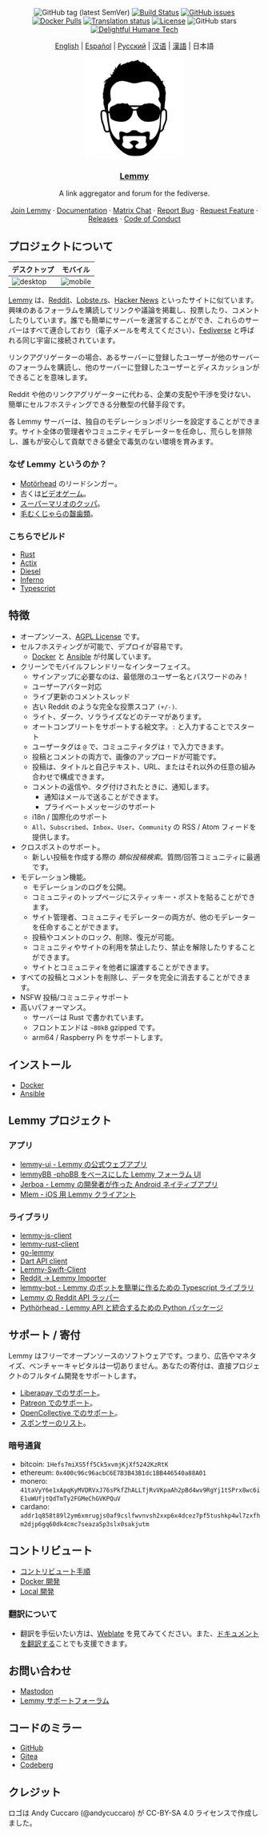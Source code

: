 <div align="center">

![GitHub tag (latest SemVer)](https://img.shields.io/github/tag/LemmyNet/lemmy.svg)
[![Build Status](https://woodpecker.join-lemmy.org/api/badges/LemmyNet/lemmy/status.svg)](https://woodpecker.join-lemmy.org/LemmyNet/lemmy)
[![GitHub issues](https://img.shields.io/github/issues-raw/LemmyNet/lemmy.svg)](https://github.com/LemmyNet/lemmy/issues)
[![Docker Pulls](https://img.shields.io/docker/pulls/dessalines/lemmy.svg)](https://cloud.docker.com/repository/docker/dessalines/lemmy/)
[![Translation status](http://weblate.join-lemmy.org/widgets/lemmy/-/lemmy/svg-badge.svg)](http://weblate.join-lemmy.org/engage/lemmy/)
[![License](https://img.shields.io/github/license/LemmyNet/lemmy.svg)](LICENSE)
![GitHub stars](https://img.shields.io/github/stars/LemmyNet/lemmy?style=social)
[![Delightful Humane Tech](https://codeberg.org/teaserbot-labs/delightful-humane-design/raw/branch/main/humane-tech-badge.svg)](https://codeberg.org/teaserbot-labs/delightful-humane-design)

</div>

<p align="center">
  <a href="../README.md">English</a> |
  <a href="README.ru.md">Español</a> |
  <a href="README.ru.md">Русский</a> |
  <a href="README.zh.hans.md">汉语</a> |
  <a href="README.zh.hant.md">漢語</a> |
  <span>日本語</span>
</p>

<p align="center">
  <a href="https://join-lemmy.org/" rel="noopener">
 <img width=200px height=200px src="https://raw.githubusercontent.com/LemmyNet/lemmy-ui/main/src/assets/icons/favicon.svg"></a>

 <h3 align="center"><a href="https://join-lemmy.org">Lemmy</a></h3>
  <p align="center">
    A link aggregator and forum for the fediverse.
    <br />
    <br />
    <a href="https://join-lemmy.org">Join Lemmy</a>
    ·
    <a href="https://join-lemmy.org/docs/en/index.html">Documentation</a>
    ·
    <a href="https://matrix.to/#/#lemmy-space:matrix.org">Matrix Chat</a>
    ·
    <a href="https://github.com/LemmyNet/lemmy/issues">Report Bug</a>
    ·
    <a href="https://github.com/LemmyNet/lemmy/issues">Request Feature</a>
    ·
    <a href="https://github.com/LemmyNet/lemmy/blob/main/RELEASES.md">Releases</a>
    ·
    <a href="https://join-lemmy.org/docs/en/code_of_conduct.html">Code of Conduct</a>
  </p>
</p>

## プロジェクトについて

| デスクトップ                                                                                                    | モバイル                                                                                                      |
| ---------------------------------------------------------------------------------------------------------- | ----------------------------------------------------------------------------------------------------------- |
| ![desktop](https://raw.githubusercontent.com/LemmyNet/joinlemmy-site/main/src/assets/images/main_img.webp) | ![mobile](https://raw.githubusercontent.com/LemmyNet/joinlemmy-site/main/src/assets/images/mobile_pic.webp) |

[Lemmy](https://github.com/LemmyNet/lemmy) は、[Reddit](https://reddit.com)、[Lobste.rs](https://lobste.rs)、[Hacker News](https://news.ycombinator.com/) といったサイトに似ています。興味のあるフォーラムを購読してリンクや議論を掲載し、投票したり、コメントしたりしています。誰でも簡単にサーバーを運営することができ、これらのサーバーはすべて連合しており（電子メールを考えてください）、[Fediverse](https://en.wikipedia.org/wiki/Fediverse) と呼ばれる同じ宇宙に接続されています。

リンクアグリゲーターの場合、あるサーバーに登録したユーザーが他のサーバーのフォーラムを購読し、他のサーバーに登録したユーザーとディスカッションができることを意味します。

Reddit や他のリンクアグリゲーターに代わる、企業の支配や干渉を受けない、簡単にセルフホスティングできる分散型の代替手段です。

各 Lemmy サーバーは、独自のモデレーションポリシーを設定することができます。サイト全体の管理者やコミュニティモデレーターを任命し、荒らしを排除し、誰もが安心して貢献できる健全で毒気のない環境を育みます。

### なぜ Lemmy というのか？

- [Motörhead](https://invidio.us/watch?v=3mbvWn1EY6g) のリードシンガー。
- 古くは[ビデオゲーム](<https://en.wikipedia.org/wiki/Lemmings_(video_game)>)。
- [スーパーマリオのクッパ](https://www.mariowiki.com/Lemmy_Koopa)。
- [毛むくじゃらの齧歯類](http://sunchild.fpwc.org/lemming-the-little-giant-of-the-north/)。

### こちらでビルド

- [Rust](https://www.rust-lang.org)
- [Actix](https://actix.rs/)
- [Diesel](http://diesel.rs/)
- [Inferno](https://infernojs.org)
- [Typescript](https://www.typescriptlang.org/)

## 特徴

- オープンソース、[AGPL License](/LICENSE) です。
- セルフホスティングが可能で、デプロイが容易です。
  - [Docker](https://join-lemmy.org/docs/en/administration/install_docker.html) と [Ansible](https://join-lemmy.org/docs/en/administration/install_ansible.html) が付属しています。
- クリーンでモバイルフレンドリーなインターフェイス。
  - サインアップに必要なのは、最低限のユーザー名とパスワードのみ！
  - ユーザーアバター対応
  - ライブ更新のコメントスレッド
  - 古い Reddit のような完全な投票スコア `(+/-)`.
  - ライト、ダーク、ソラライズなどのテーマがあります。
  - オートコンプリートをサポートする絵文字。`:` と入力することでスタート
  - ユーザータグは `@` で、コミュニティタグは `!` で入力できます。
  - 投稿とコメントの両方で、画像のアップロードが可能です。
  - 投稿は、タイトルと自己テキスト、URL、またはそれ以外の任意の組み合わせで構成できます。
  - コメントの返信や、タグ付けされたときに、通知します。
    - 通知はメールで送ることができます。
    - プライベートメッセージのサポート
  - i18n / 国際化のサポート
  - `All`、`Subscribed`、`Inbox`、`User`、`Community` の RSS / Atom フィードを提供します。
- クロスポストのサポート。
  - 新しい投稿を作成する際の _類似投稿検索_。質問/回答コミュニティに最適です。
- モデレーション機能。
  - モデレーションのログを公開。
  - コミュニティのトップページにスティッキー・ポストを貼ることができます。
  - サイト管理者、コミュニティモデレーターの両方が、他のモデレーターを任命することができます。
  - 投稿やコメントのロック、削除、復元が可能。
  - コミュニティやサイトの利用を禁止したり、禁止を解除したりすることができます。
  - サイトとコミュニティを他者に譲渡することができます。
- すべての投稿とコメントを削除し、データを完全に消去することができます。
- NSFW 投稿/コミュニティサポート
- 高いパフォーマンス。
  - サーバーは Rust で書かれています。
  - フロントエンドは `~80kB` gzipped です。
  - arm64 / Raspberry Pi をサポートします。

## インストール

- [Docker](https://join-lemmy.org/docs/en/administration/install_docker.html)
- [Ansible](https://join-lemmy.org/docs/en/administration/install_ansible.html)

## Lemmy プロジェクト

### アプリ

- [lemmy-ui - Lemmy の公式ウェブアプリ](https://github.com/LemmyNet/lemmy-ui)
- [lemmyBB -phpBB をベースにした Lemmy フォーラム UI](https://github.com/LemmyNet/lemmyBB)
- [Jerboa - Lemmy の開発者が作った Android ネイティブアプリ](https://github.com/dessalines/jerboa)
- [Mlem - iOS 用 Lemmy クライアント](https://github.com/buresdv/Mlem)

### ライブラリ

- [lemmy-js-client](https://github.com/LemmyNet/lemmy-js-client)
- [lemmy-rust-client](https://github.com/LemmyNet/lemmy/tree/main/crates/api_common)
- [go-lemmy](https://gitea.arsenm.dev/Arsen6331/go-lemmy)
- [Dart API client](https://github.com/LemmurOrg/lemmy_api_client)
- [Lemmy-Swift-Client](https://github.com/rrainn/Lemmy-Swift-Client)
- [Reddit -> Lemmy Importer](https://github.com/rileynull/RedditLemmyImporter)
- [lemmy-bot - Lemmy のボットを簡単に作るための Typescript ライブラリ](https://github.com/SleeplessOne1917/lemmy-bot)
- [Lemmy の Reddit API ラッパー](https://github.com/derivator/tafkars)
- [Pythörhead - Lemmy API と統合するための Python パッケージ](https://pypi.org/project/pythorhead/)

## サポート / 寄付

Lemmy はフリーでオープンソースのソフトウェアです。つまり、広告やマネタイズ、ベンチャーキャピタルは一切ありません。あなたの寄付は、直接プロジェクトのフルタイム開発をサポートします。

- [Liberapay でのサポート](https://liberapay.com/Lemmy)。
- [Patreon でのサポート](https://www.patreon.com/dessalines)。
- [OpenCollective でのサポート](https://opencollective.com/lemmy)。
- [スポンサーのリスト](https://join-lemmy.org/donate)。

### 暗号通貨

- bitcoin: `1Hefs7miXS5ff5Ck5xvmjKjXf5242KzRtK`
- ethereum: `0x400c96c96acbC6E7B3B43B1dc1BB446540a88A01`
- monero: `41taVyY6e1xApqKyMVDRVxJ76sPkfZhALLTjRvVKpaAh2pBd4wv9RgYj1tSPrx8wc6iE1uWUfjtQdTmTy2FGMeChGVKPQuV`
- cardano: `addr1q858t89l2ym6xmrugjs0af9cslfwvnvsh2xxp6x4dcez7pf5tushkp4wl7zxfhm2djp6gq60dk4cmc7seaza5p3slx0sakjutm`

## コントリビュート

- [コントリビュート手順](https://join-lemmy.org/docs/en/contributors/01-overview.html)
- [Docker 開発](https://join-lemmy.org/docs/en/contributors/03-docker-development.html)
- [Local 開発](https://join-lemmy.org/docs/en/contributors/02-local-development.html)

### 翻訳について

- 翻訳を手伝いたい方は、[Weblate](https://weblate.join-lemmy.org/projects/lemmy/) を見てみてください。また、[ドキュメントを翻訳する](https://github.com/LemmyNet/lemmy-docs#adding-a-new-language)ことでも支援できます。

## お問い合わせ

- [Mastodon](https://mastodon.social/@LemmyDev)
- [Lemmy サポートフォーラム](https://lemmy.ml/c/lemmy_support)

## コードのミラー

- [GitHub](https://github.com/LemmyNet/lemmy)
- [Gitea](https://git.join-lemmy.org/LemmyNet/lemmy)
- [Codeberg](https://codeberg.org/LemmyNet/lemmy)

## クレジット

ロゴは Andy Cuccaro (@andycuccaro) が CC-BY-SA 4.0 ライセンスで作成しました。

